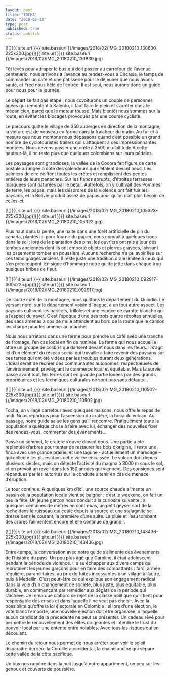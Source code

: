 ```yaml
---
layout: post
title: "TOCHA"
date: "2018-02-13"
type: post
published: true
status: publish
---
```


[![]({{ site.url }}{{ site.baseurl }}/images/2018/02/IMG_20180210_130830-225x300.jpg)]({{ site.url }}{{ site.baseurl }}/images/2018/02/IMG_20180210_130830.jpg)

Tôt levés pour attraper le bus qui doit passer au carrefour de l’avenue centenario, nous arrivons a l’avance au rendez-vous à Circasia, le temps de commander un café et une pâtisserie pour le déjeuner que nous avons sauté, et Fred nous hèle de l’entrée. Il est seul, nous aurons donc un guide pour nous pour la journée.

Le départ se fait pas étape : nous covoiturons un couple de personnes âgées qui remontent à Salento, il faut faire le plein et s’arrêter chez le mécanicien, parce que le moteur tousse. Mais bientôt nous sommes sur la route, en évitant les blocages provoqués par une course cycliste.

Le parcours quitte le village de 350 auberges en direction de la montagne, la voiture est de nouveau en forme dans la fraicheur du matin. Au fur et à mesure que nous montons nous dépassons quand c’est possible un grand nombre de cyclotouristes trailers qui s’attaquent à ces impressionnantes montées. Nous devons passer une crête à 3500 m d’altitude A cette hauteur-là, il ne reste plus que quelques colombiens sur leurs pédales.

Les paysages sont grandioses, la vallée de la Cocora fait figure de carte postale arrangée à côté des splendeurs qui s’étalent devant nous. Les palmiers de cire coiffent toutes les crêtes et remplissent des pentes entières de leurs panaches. Sur les flancs abrupts, d’étroites terrasses marquées sont pâturées par le bétail. Autrefois, on y cultivait des Pommes de terre, les papas, mais les désordres de la violence ont fait fuir les paysans, et la Bolivie produit assez de papas pour qu’on n’ait plus besoin de celles-ci.

[![]({{ site.url }}{{ site.baseurl }}/images/2018/02/IMG_20180210_105323-225x300.jpg)]({{ site.url }}{{ site.baseurl }}/images/2018/02/IMG_20180210_105323.jpg)

Plus haut dans la pente, une halte dans une forêt artificielle de pin du canada, plantés ici pour fournir du papier, nous conduit à quelques trous dans le sol : lors de la plantation des pins, les ouvriers ont mis à jour des tombes anciennes dont ils ont emporté objets et pierres gravées, laissant les ossements tomber en poussière. Aucune recherche n’a pu avoir lieu sur ces témoignages anciens, il reste juste une tradition orale limitée à ceux qui s’en préoccupent. En signe d’hommage notre guide jette dans chaque trou quelques bribes de fleur.

[![]({{ site.url }}{{ site.baseurl }}/images/2018/02/IMG_20180210_092917-300x225.jpg)]({{ site.url }}{{ site.baseurl }}/images/2018/02/IMG_20180210_092917.jpg)

De l’autre côté de la montagne, nous quittons le département du Quindio. Le versant nord, sur le département voisin d’Ibague, a un tout autre aspect. Les paysans cultivent les haricots, frilloles et une espèce de carotte blanche qui a l’aspect du navet. C’est l’époque d’une des trois quatre récoltes annuelles, des sacs amenés à dos de mule attendent au bord de la route que le camion les charge pour les amener au marché.

Nous nous arrêtons dans une ferme pour prendre un café avec une tranche de fromage, l’en cas local en fin de matinée. La ferme qui nous accueille attire un groupe de colibris qui dansent devant nous dans les fleurs. Il s’agit ici d’un élément du réseau social qui travaille à faire revenir des paysans sur ces terres qui ont été vidées par les troubles durant deux générations. L’idéal serait de recréer des communautés autonomes, respectueuses de l’environnement, privilégiant le commerce local et équitable. Mais la survie passe avant tout, les terres sont en grande partie louées par des grands propriétaires et les techniques culturales ne sont pas sans défauts…

[![]({{ site.url }}{{ site.baseurl }}/images/2018/02/IMG_20180210_110502-225x300.jpg)]({{ site.url }}{{ site.baseurl }}/images/2018/02/IMG_20180210_110502.jpg)

Tocha, un village carrefour avec quelques maisons, nous offre le repas de midi. Nous repartons pour l’ascension du cratère, la boca du volcan. Au passage, notre guide salue les gens qu’il rencontre. Pratiquement toute la population a quelque chose à faire avec lui, échanger des nouvelles fixer des rendez-vous, commenter des événements...

Passé un sommet, le cratère s’ouvre devant nous. Une partie a été replantée d’arbres pour tenter de restaurer les bois d’origine, il reste une finca avec une grande prairie, et une lagune - actuellement un marécage – qui collecte les pluies dans cette vallée encaissée. Le volcan dort depuis plusieurs siècles, mais on détecte l’activité du magma à 3000 m sous le sol, et on prévoit un réveil dans les 150 années qui viennent. Des consignes sont répandues par les autorités sur la conduite à tenir en cas de menace d’éruption.

Le tour continue. A quelques km d’ici, une source chaude alimente un bassin où la population locale vient se baigner : c’est le weekend, on fait un peu la fête. Un jeune garçon nous conduit à la curiosité suivante : à quelques centaines de mètres en contrebas, un petit geyser sort de la roche dans le ruisseau qui coule depuis la source et une stalagmite se dresse dans le courant, la première d’une suite. La pluie et l’eau tombant des arbres l’alimentent encore et elle continue de grandir.

[![]({{ site.url }}{{ site.baseurl }}/images/2018/02/IMG_20180210_143436-225x300.jpg)]({{ site.url }}{{ site.baseurl }}/images/2018/02/IMG_20180210_143436.jpg)

Entre-temps, la conversation avec notre guide s’alimente des évènements de l’histoire du pays. Un peu plus âgé que Caroline, il était adolescent pendant la période de violence. Il a su échapper aux divers camps qui recrutaient les jeunes garçons pour en faire des combattants : farc, armée régulière, paramilitaires, au prix de fuites incessantes d’un village à l’autre, puis à Medellin. C’est peut-être ce qui explique son engagement radical dans la voie d’un changement de société, plus juste, plus équitable, plus durable, en commençant par remédier aux dégâts de la période qui s’achève. Je remarque d’abord ce rejet de la classe politique qu’il tient pour responsable des crises et dans laquelle il ne veut pas choisir. Avec la possibilité qu’offre la loi électorale en Colombie : si lors d’une élection, le vote blanc l’emporte, une nouvelle élection doit être organisée, à laquelle aucun candidat de la précédente ne peut se présenter. Un cadeau rêvé pour permettre le renouvellement des élites dirigeantes et interdire le trust du pouvoir local par une entente entre notables. Avec tous les risques qui en découlent.

Le chemin du retour nous permet de nous arrêter pour voir le soleil disparaitre derrière la Cordillera occidental, la chaine andine qui sépare cette vallée de la côte pacifique.

Un bus nos ramène dans la nuit jusqu’à notre appartement, un peu sur les genoux et couverts de poussière.
